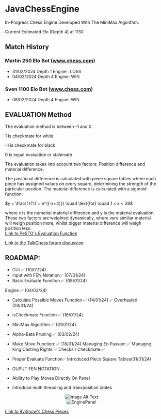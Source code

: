 # JavaChessEngine
In-Progress Chess Engine Developed With The MiniMax Algorithm.

Current Estimated Elo (Depth 4) at 1150
 
## Match History
### Martin 250 Elo Bot (www.chess.com)
- 31/02/2024 Depth 1 Engine : LOSS 
- 04/02/2024 Depth 4 Engine: WIN 
### Sven 1100 Elo Bot (www.chess.com)
- 08/02/2024 Depth 4 Engine: WIN 

## EVALUATION Method  
The evaluation method is between -1 and 0.

1 is checkmate for white

-1 is checkmate for black

0 is equal evaluation or stalemate

The evaluation takes into account two factors:  Position difference and material difference.

The positional difference is calculated with piece square tables where each piece has assigned values on every square, determining the strength of the particular position. The material difference is calculated with a sigmoid function:  

$y = \frac{1}{1.1 + e^{(-x+4)}} \quad \text{for} \quad 1 < x < 39$

where x is the numerial material difference and y is the material evaluation.
These two factors are weighted dynamically, where very similiar material will weigh position more, whilst bigger material difference will weigh position less.  
[Link to PeSTO's Evaluation Function](https://www.chessprogramming.org/PeSTO%27s_Evaluation_Function)

[Link to the TalkChess forum discussion](http://www.talkchess.com/forum3/viewtopic.php?f=2&t=68311&start=19#)



## ROADMAP:
- GUI ✅ (10/01/24) 
- Input with FEN Notation✅ (07/01/24)
- Basic Evaluate Function ✅ (08/01/24)
  
Engine ✅ (04/02/24)
- Calculate Possible Moves Function ✅ (14/01/24) ✅  Overhauled (28/01/24)
- isCheckmate Function ✅ (18/01/24)
- MiniMax Algorithm ✅ (31/01/24)
- Alpha-Beta Pruning ✅ (03/02/24)


- Make Move Function: ✅ (18/01/24)
  Managing En Passant ✅
  Managing King Castling Rights ✅
  Checks / Checkmate ✅
- Proper Evaluate Function✅ Introduced Piece Square Tables(31/01/24)
- OUPUT FEN NOTATION
- Ability to Play Moves Directly On Panel

- Introduce multi threading and transposition tables



<div align="center">
  <img src="https://github.com/SamChenYu/JavaChessEngine/assets/150127006/f254d4b6-aa5b-4a99-8ab3-1cf218cc59eb" alt="Image Alt Text">
</div>



<div style="text-align:center;">
    <img src="https://github.com/SamChenYu/JavaChessEngine/assets/150127006/9d1ab68f-b761-415f-998b-391a4e9852b4" alt="EnginePanel">
</div>

[Link to RyiSnow's Chess Pieces](https://ryisnow.itch.io/pixel-art-chess-piece-images)
